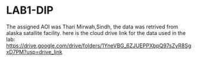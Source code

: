 # LAB1-DIP
The assigned AOI was Thari Mirwah,Sindh, the data was retrived from alaska satallite facility. here is the cloud drive link for the data used in the lab: https://drive.google.com/drive/folders/1YneVBG_6ZJUEPPXbpQ97sZyR8SgxD7PM?usp=drive_link
